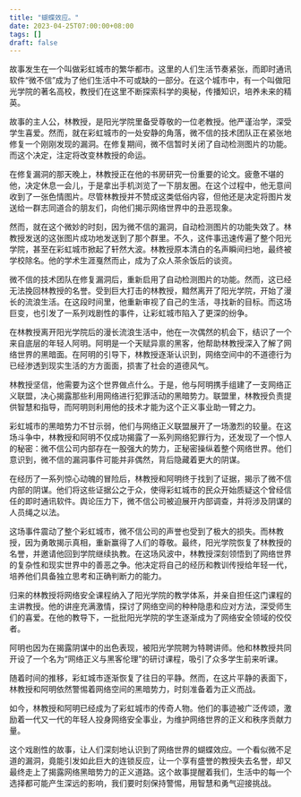 ```yaml
---
title: "蝴蝶效应。"
date: 2023-04-25T07:00:00+08:00
tags: []
draft: false
---
```


故事发生在一个叫做彩虹城市的繁华都市。这里的人们生活节奏紧张，而即时通讯软件“微不信”成为了他们生活中不可或缺的一部分。在这个城市中，有一个叫做阳光学院的著名高校，教授们在这里不断探索科学的奥秘，传播知识，培养未来的精英。

故事的主人公，林教授，是阳光学院里备受尊敬的一位老教授。他严谨治学，深受学生喜爱。然而，就在彩虹城市的一处安静的角落，微不信的技术团队正在紧张地修复一个刚刚发现的漏洞。在修复期间，微不信暂时关闭了自动检测图片的功能。而这个决定，注定将改变林教授的命运。

在修复漏洞的那天晚上，林教授正在他的书房研究一份重要的论文。疲惫不堪的他，决定休息一会儿，于是拿出手机浏览了一下朋友圈。在这个过程中，他无意间收到了一张色情图片。尽管林教授并不赞成这类低俗内容，但他还是决定将图片发送给一群志同道合的朋友们，向他们揭示网络世界中的丑恶现象。

然而，就在这个微妙的时刻，因为微不信的漏洞，自动检测图片的功能失效了。林教授发送的这张图片成功地发送到了那个群里。不久，这件事迅速传遍了整个阳光学院，甚至在彩虹城市掀起了轩然大波。林教授原本清白的名声瞬间扫地，最终被学校除名。他的学术生涯戛然而止，成为了众人茶余饭后的谈资。

微不信的技术团队在修复漏洞后，重新启用了自动检测图片的功能。然而，这已经无法挽回林教授的名誉。受到巨大打击的林教授，黯然离开了阳光学院，开始了漫长的流浪生活。在这段时间里，他重新审视了自己的生活，寻找新的目标。而这场巨变，也引发了一系列戏剧性的事件，让彩虹城市陷入了更深的纷争。

在林教授离开阳光学院后的漫长流浪生活中，他在一次偶然的机会下，结识了一个来自底层的年轻人阿明。阿明是一个天赋异禀的黑客，他帮助林教授深入了解了网络世界的黑暗面。在阿明的引导下，林教授逐渐认识到，网络空间中的不道德行为已经渗透到现实生活的方方面面，损害了社会的道德风气。

林教授坚信，他需要为这个世界做点什么。于是，他与阿明携手组建了一支网络正义联盟，决心揭露那些利用网络进行犯罪活动的黑暗势力。联盟里，林教授负责提供智慧和指导，而阿明则利用他的技术才能为这个正义事业助一臂之力。

彩虹城市的黑暗势力不甘示弱，他们与网络正义联盟展开了一场激烈的较量。在这场斗争中，林教授和阿明不仅成功揭露了一系列网络犯罪行为，还发现了一个惊人的秘密：微不信公司内部存在一股强大的势力，正秘密操纵着整个网络世界。他们意识到，微不信的漏洞事件可能并非偶然，背后隐藏着更大的阴谋。

在经历了一系列惊心动魄的冒险后，林教授和阿明终于找到了证据，揭示了微不信内部的阴谋。他们将这些证据公之于众，使得彩虹城市的民众开始质疑这个曾经信任的即时通讯软件。舆论压力下，微不信公司被迫展开内部调查，并将涉及阴谋的人员绳之以法。

这场事件震动了整个彩虹城市，微不信公司的声誉也受到了极大的损失。而林教授，因为勇敢揭示真相，重新赢得了人们的尊敬。最终，阳光学院恢复了林教授的名誉，并邀请他回到学院继续执教。在这场风波中，林教授深刻领悟到了网络世界的复杂性和现实世界中的善恶之争。他决定将自己的经历和教训传授给年轻一代，培养他们具备独立思考和正确判断力的能力。

归来的林教授将网络安全课程纳入了阳光学院的教学体系，并亲自担任这门课程的主讲教授。他的讲座充满激情，探讨了网络空间的种种隐患和应对方法，深受师生们的喜爱。在他的教导下，一批批阳光学院的学生逐渐成为了网络安全领域的佼佼者。

阿明也因为在揭露阴谋中的出色表现，被阳光学院聘为特聘讲师。他和林教授共同开设了一个名为“网络正义与黑客伦理”的研讨课程，吸引了众多学生前来听课。

随着时间的推移，彩虹城市逐渐恢复了往日的平静。然而，在这片平静的表面下，林教授和阿明依然警惕着网络空间的黑暗势力，时刻准备着为正义而战。

如今，林教授和阿明已经成为了彩虹城市的传奇人物。他们的事迹被广泛传颂，激励着一代又一代的年轻人投身网络安全事业，为维护网络世界的正义和秩序贡献力量。

这个戏剧性的故事，让人们深刻地认识到了网络世界的蝴蝶效应。一个看似微不足道的漏洞，竟能引发如此巨大的连锁反应，让一个享有盛誉的教授失去名誉，却又最终走上了揭露网络黑暗势力的正义道路。这个故事提醒着我们，生活中的每一个选择都可能产生深远的影响，我们要时刻保持警惕，用智慧和勇气迎接挑战。